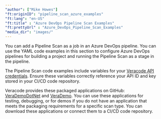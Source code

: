 ```yaml
---
"author": ["Mike Howes"]
"ft:originID": "pipeline_scan_azure_examples"
"ft:lang": "en-US"
"ft:title" : "Azure DevOps Pipeline Scan Examples"
"ft:prettyUrl" : "Azure_DevOps_Pipeline_Scan_Examples"
"media_dir": "images/"
---
```

You can add a Pipeline Scan as a job in an Azure DevOps pipeline. You can use the YAML code examples in this section to configure Azure DevOps pipelines for building a project and running the Pipeline Scan as a stage in the pipeline.

The Pipeline Scan code examples include variables for your [Veracode API credentials](https://docs.veracode.com/r/c_api_credentials3). Ensure these variables correctly reference your API ID and key stored in your CI/CD code repository.

Veracode provides these packaged applications on GitHub: [VeraDemoDotNet](https://github.com/veracode/verademo-dotnet) and [VeraDemo](https://github.com/veracode/verademo). You can use these applications for testing, debugging, or for demos if you do not have an application that meets the packaging requirements for a specific scan type. You can download these applications or connect them to a CI/CD code repository.